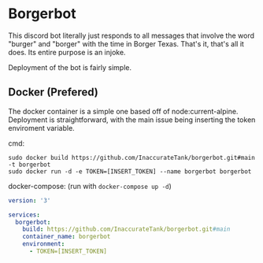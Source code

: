 # Borgerbot
This discord bot literally just responds to all messages that involve the word "burger" and "borger" with the time in Borger Texas.  That's it, that's all it does.  Its entire purpose is an injoke.

Deployment of the bot is fairly simple.

## Docker (Prefered)
The docker container is a simple one based off of node:current-alpine.  Deployment is straightforward, with the main issue being inserting the token enviroment variable.

cmd:
```
sudo docker build https://github.com/InaccurateTank/borgerbot.git#main -t borgerbot
sudo docker run -d -e TOKEN=[INSERT_TOKEN] --name borgerbot borgerbot
```

docker-compose: (run with `docker-compose up -d`)
``` yml
version: '3'

services:
  borgerbot:
    build: https://github.com/InaccurateTank/borgerbot.git#main
    container_name: borgerbot
    environment:
      - TOKEN=[INSERT_TOKEN]
```